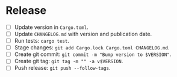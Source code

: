 # Release

  * [ ] Update version in `Cargo.toml`.
  * [ ] Update `CHANGELOG.md` with version and publication date.
  * [ ] Run tests: `cargo test`.
  * [ ] Stage changes: `git add Cargo.lock Cargo.toml CHANGELOG.md`.
  * [ ] Create git commit: `git commit -m "Bump version to $VERSION"`.
  * [ ] Create git tag: `git tag -m "" -a v$VERSION`.
  * [ ] Push release: `git push --follow-tags`.
